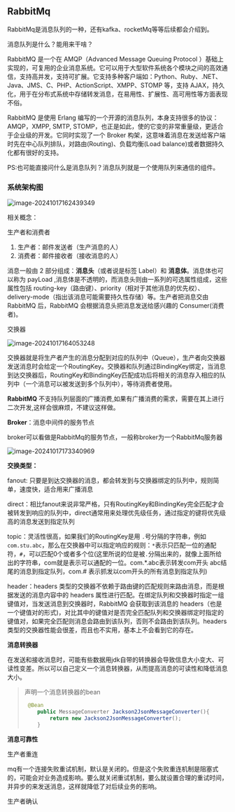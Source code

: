## RabbitMq

RabbitMq是消息队列的一种，还有kafka、rocketMq等等后续都会介绍到。

消息队列是什么？能用来干啥？

RabbitMQ 是一个在 AMQP（Advanced Message Queuing Protocol ）基础上实现的，可复用的企业消息系统。它可以用于大型软件系统各个模块之间的高效通信，支持高并发，支持可扩展。它支持多种客户端如：Python、Ruby、.NET、Java、JMS、C、PHP、ActionScript、XMPP、STOMP 等，支持 AJAX，持久化，用于在分布式系统中存储转发消息，在易用性、扩展性、高可用性等方面表现不俗。

RabbitMQ 是使用 Erlang 编写的一个开源的消息队列，本身支持很多的协议：AMQP，XMPP, SMTP, STOMP，也正是如此，使的它变的非常重量级，更适合于企业级的开发。它同时实现了一个 Broker 构架，这意味着消息在发送给客户端时先在中心队列排队，对路由(Routing)、负载均衡(Load balance)或者数据持久化都有很好的支持。

PS:也可能直接问什么是消息队列？消息队列就是一个使用队列来通信的组件。

### 系统架构图

![image-20241017162439349](D:\TXT\图片文件\image-20241017162439349.png)

相关概念：

生产者和消费者

1. 生产者：邮件发送者（生产消息的人）
2. 消费者：邮件接收者（接收消息的人）

消息一般由 2 部分组成：**消息头**（或者说是标签 Label）和 **消息体**。消息体也可以称为 payLoad ,消息体是不透明的，而消息头则由一系列的可选属性组成，这些属性包括 routing-key（路由键）、priority（相对于其他消息的优先权）、delivery-mode（指出该消息可能需要持久性存储）等。生产者把消息交由 RabbitMQ 后，RabbitMQ 会根据消息头把消息发送给感兴趣的 Consumer(消费者)。

交换器

![image-20241017164053248](D:\TXT\图片文件\image-20241017164053248.png)

交换器就是将生产者产生的消息分配到对应的队列中（Queue），生产者向交换器发送消息时会给定一个RoutingKey。交换器和队列通过BindingKey绑定，当消息到达交换器后，RoutingKey和BindingKey匹配成功后将相关的消息存入相应的队列中（一个消息可以被发送到多个队列中），等待消费者使用。

**RabbitMQ** 不支持队列层面的广播消费,如果有广播消费的需求，需要在其上进行二次开发,这样会很麻烦，不建议这样做。

**Broker**：消息中间件的服务节点

broker可以看做是RabbitMq的服务节点，一般称broker为一个RabbitMq服务器

![image-20241017173340969](D:\TXT\图片文件\image-20241017173340969.png)

**交换类型：**

fanout: 只要是到达交换器的消息，都会转发到与交换器绑定的队列中，规则简单，速度快，适合用来广播消息

direct：相比fanout来说非常严格，只有RoutingKey和BindingKey完全匹配才会被转发到响应的队列中，direct通常用来处理优先级任务，通过指定的键将优先级高的消息发送到指定队列

topic：灵活性很高，如果我们的RoutingKey是用 `.`号分隔的字符串，例如`com.stu.abc`，那么在交换器中可以指定响应的规则：`*`表示只匹配一位的通配符，`#`，可以匹配0个或者多个位(这里所说的位是被`.`分隔出来的，就像上面所给出的字符串，com就是表示可以通配的一位。com.*.abc表示转发com开头 abc结尾的消息到指定队列，com.# 表示抓发以com开头的所有消息到指定队列)

header：headers 类型的交换器不依赖于路由键的匹配规则来路由消息，而是根据发送的消息内容中的 headers 属性进行匹配。在绑定队列和交换器时指定一组键值对，当发送消息到交换器时，RabbitMQ 会获取到该消息的 headers（也是一个键值对的形式)，对比其中的键值对是否完全匹配队列和交换器绑定时指定的键值对，如果完全匹配则消息会路由到该队列，否则不会路由到该队列。headers 类型的交换器性能会很差，而且也不实用，基本上不会看到它的存在。

**消息转换器**

在发送和接收消息时，可能有些数据用jdk自带的转换器会导致信息大小变大、可读性变差。所以可以自己定义一个消息转换器，从而提高消息的可读性和降低消息大小。

> 声明一个消息转换器的bean
>
> ```java
>  @Bean
>     public MessageConverter Jackson2JsonMessageConverter(){
>         return new Jackson2JsonMessageConverter();
>     }
> ```
>
> 

**消息可靠性**

生产者重连

mq有一个连接失败重试机制，默认是关闭的。但是这个失败重连机制是阻塞式的，可能会对业务造成影响。要么就关闭重试机制，要么就设置合理的重试时间，并异步的来发送消息，这样就降低了对后续业务的影响。

生产者确认

